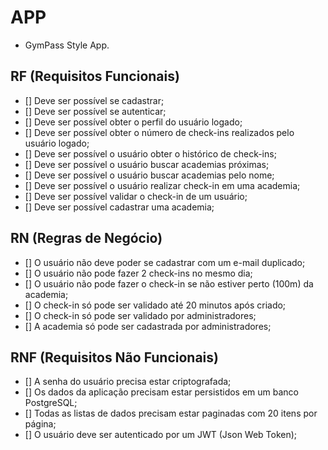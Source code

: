 # APP
 
- GymPass Style App.

## RF (Requisitos Funcionais)

- [] Deve ser possível se cadastrar;
- [] Deve ser possível se autenticar;
- [] Deve ser possível obter o perfil do usuário logado;
- [] Deve ser possível obter o número de check-ins realizados pelo usuário logado;
- [] Deve ser possível o usuário obter o histórico de check-ins;
- [] Deve ser possível o usuário buscar academias próximas;
- [] Deve ser possível o usuário buscar academias pelo nome;
- [] Deve ser possível o usuário realizar check-in em uma academia;
- [] Deve ser possível validar o check-in de um usuário;
- [] Deve ser possível cadastrar uma academia;


## RN (Regras de Negócio)

- [] O usuário não deve poder se cadastrar com um e-mail duplicado;
- [] O usuário não pode fazer 2 check-ins no mesmo dia;
- [] O usuário não pode fazer o check-in se não estiver perto (100m) da academia;
- [] O check-in só pode ser validado até 20 minutos após criado;
- [] O check-in só pode ser validado por administradores;
- [] A academia só pode ser cadastrada por administradores;

## RNF (Requisitos Não Funcionais)

- [] A senha do usuário precisa estar criptografada; 
- [] Os dados da aplicação precisam estar persistidos em um banco PostgreSQL;
- [] Todas as listas de dados precisam estar paginadas com 20 itens por página;
- [] O usuário deve ser autenticado por um JWT (Json Web Token);